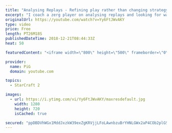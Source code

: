 ```yaml
---
title: "Analysing Replays - Refining play rather than changing strategy - coaching session"
excerpt: "I coach a zerg player on analysing replays and looking for ways to refine play rather than adjust strategy -- Watch live at https://www.twitch.tv/x5_pig"
originalUrl: https://youtube.com/watch?v=Yy6FtJWvAKY
type: video
price: Free
length: PT26M18S
publishedDateTime: 2018-12-21T08:44:33Z
heat: 50

featuredContent: "<iframe width=\"800\" height=\"500\" frameborder=\"0\" src=\"https://www.youtube.com/embed/Yy6FtJWvAKY\" allow=\"accelerometer; autoplay; encrypted-media; gyroscope; picture-in-picture\" allowfullscreen></iframe>"

provider:
  name: PiG
  domain: youtube.com

topics:
  - StarCraft 2

images:
  - url: https://i.ytimg.com/vi/Yy6FtJWvAKY/maxresdefault.jpg
    width: 1280
    height: 720
    isCached: true

secured: "ppDBDVhWGx1MddJxzkW39exZgKRVjjLFoLAwnbzuBrYHNLGWx2aP4COb2plGSOmJtNBKGXDPdxrg2pgeuXePvNFTFcL0JwIjf+YTvdH4TkZDYx5CTNHyxX5/NJb22lVG0lnQye0o16ivdA+vpeDI9xefh5YZs1R8mKEjJqs6Mj9OK04A89sqZuZI+b8iAIRE1w/RW/uZJWbD059Rxi+HQRRuuSKGu6ZUpSymE3uEMCgkmrSI5obYdScZNZwmISuWFaaR0v67MOjbTdiDLO44Rg4AcMeLHU5wB+ycXE/2Vqd4bHYs+cSQzd6DoH2T1ipUXj2FwG4LWd27K8++TJYfv+a+ef60i6ZA0CVkOTCKhW13wl3fgKZ2YcEMsM0fV9noUFb3mT9+H8iNz5d6CoFPdhjKvXGnq0G+Ty+yzsI9s38=;MgULn9o11jDcVVXznLaSVA=="
---
```


